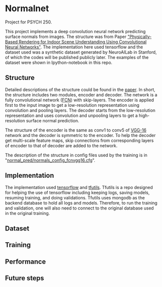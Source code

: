# Normalnet

Project for PSYCH 250.

This project implements a deep convolution neural network predicting surface normals from images. 
The structure was from Paper ["Physically-Based Rendering for Indoor Scene Understanding Using Convolutional Neural Networks"](<http://robots.princeton.edu/projects/2016/PBRS/>).
The implementation here used tensorflow and the dataset used was a synthetic dataset generated by NeuroAILab in Stanford, of which the codes will be published publicly later.
The examples of the dataset were shown in Ipython-notebook in this repo.

## Structure

Detailed descriptions of the structure could be found in the [paper](<http://robots.princeton.edu/projects/2016/PBRS/>).
In short, the structure includes two modules, encoder and decoder.
The network is a fully convolutional network ([FCN](<https://people.eecs.berkeley.edu/~jonlong/long_shelhamer_fcn.pdf>)) with skip-layers.
The encoder is applied first to the input image to get a low-resolution representation using convolution and pooling layers.
The decoder starts from the low-resolution representation and uses convolution and unpooling layers to get a high-resolution surface normal prediction. 

The structure of the encoder is the same as conv1 to conv5 of [VGG-16](<https://arxiv.org/pdf/1409.1556.pdf>) network and the decoder is symmetric to the encoder. 
To help the decoder get multi-scale feature maps, skip connections from corresponding layers of encoder to that of decoder are added to the network. 

The description of the structure in config files used by the training is in "[normal\_pred/normals\_config\_fcnvgg16.cfg](<https://github.com/chengxuz/normalnet/blob/master/normal_pred/normals_config_fcnvgg16.cfg>)".

## Implementation

The implementation used [tensorflow](<https://github.com/tensorflow/tensorflow>) and [tfutils](<https://github.com/neuroailab/tfutils>). 
Tfutils is a repo designed for helping the use of tensorflow including keeping logs, saving models, resuming training, and doing validations. 
Tfutils uses mongodb as the backend database to hold all logs and models.
Therefore, to run the training and validation, one will also need to connect to the original database used in the original training.

## Dataset

## Training

## Performance

## Future steps
